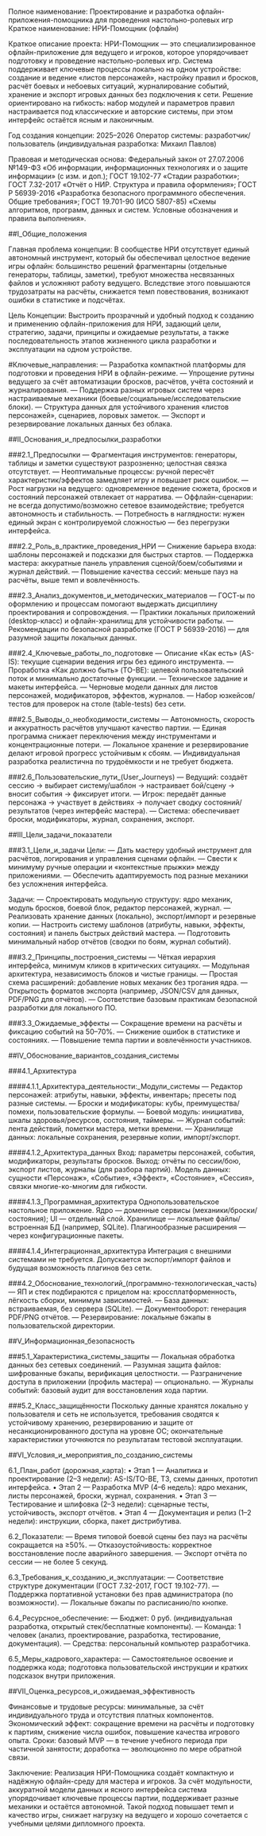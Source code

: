 Полное наименование: Проектирование и разработка офлайн-приложения-помощника для проведения настольно-ролевых игр
Краткое наименование: НРИ-Помощник (офлайн)

Краткое описание проекта:
НРИ-Помощник — это специализированное офлайн-приложение для ведущего и игроков, которое упорядочивает подготовку и проведение настольно-ролевых игр. Система поддерживает ключевые процессы локально на одном устройстве: создание и ведение «листов персонажей», настройку правил и бросков, расчёт боевых и небоевых ситуаций, журналирование событий, хранение и экспорт игровых данных без подключения к сети. Решение ориентировано на гибкость: набор модулей и параметров правил настраивается под классические и авторские системы, при этом интерфейс остаётся ясным и лаконичным.

Год создания концепции: 2025–2026
Оператор системы: разработчик/пользователь (индивидуальная разработка: Михаил Павлов)

Правовая и методическая основа:
Федеральный закон от 27.07.2006 №149-ФЗ «Об информации, информационных технологиях и о защите информации» (с изм. и доп.);
ГОСТ 19.102-77 «Стадии разработки»;
ГОСТ 7.32-2017 «Отчёт о НИР. Структура и правила оформления»;
ГОСТ Р 56939-2016 «Разработка безопасного программного обеспечения. Общие требования»;
ГОСТ 19.701-90 (ИСО 5807-85) «Схемы алгоритмов, программ, данных и систем. Условные обозначения и правила выполнения».

##I_Общие_положения

Главная проблема концепции:
В сообществе НРИ отсутствует единый автономный инструмент, который бы обеспечивал целостное ведение игры офлайн: большинство решений фрагментарны (отдельные генераторы, таблицы, заметки), требуют множества несвязанных файлов и усложняют работу ведущего. Вследствие этого повышаются трудозатраты на расчёты, снижается темп повествования, возникают ошибки в статистике и подсчётах.

Цель Концепции:
Выстроить прозрачный и удобный подход к созданию и применению офлайн-приложения для НРИ, задающий цели, стратегию, задачи, принципы и ожидаемые результаты, а также последовательность этапов жизненного цикла разработки и эксплуатации на одном устройстве.

#Ключевые_направления:
— Разработка компактной платформы для подготовки и проведения НРИ в офлайн-режиме.
— Упрощение рутины ведущего за счёт автоматизации бросков, расчётов, учёта состояний и журналирования.
— Поддержка разных игровых систем через настраиваемые механики (боевые/социальные/исследовательские блоки).
— Структура данных для устойчивого хранения «листов персонажей», сценариев, лоровых заметок.
— Экспорт и резервирование локальных данных без облака.

##II_Основания_и_предпосылки_разработки

###2.1_Предпосылки
— Фрагментация инструментов: генераторы, таблицы и заметки существуют разрозненно; целостная связка отсутствует.
— Неоптимальные процессы: ручной пересчёт характеристик/эффектов замедляет игру и повышает риск ошибок.
— Рост нагрузки на ведущего: одновременное ведение сюжета, бросков и состояний персонажей отвлекает от нарратива.
— Оффлайн-сценарии: не всегда допустимо/возможно сетевое взаимодействие; требуется автономность и стабильность.
— Потребность в наглядности: нужен единый экран с контролируемой сложностью — без перегрузки интерфейса.

###2.2_Роль_в_практике_проведения_НРИ
— Снижение барьера входа: шаблоны персонажей и подсказки для быстрых стартов.
— Поддержка мастера: аккуратные панель управления сценой/боем/событиями и журнал действий.
— Повышение качества сессий: меньше пауз на расчёты, выше темп и вовлечённость.

###2.3_Анализ_документов_и_методических_материалов
— ГОСТ-ы по оформлению и процессам помогают выдержать дисциплину проектирования и сопровождения.
— Практики локальных приложений (desktop-класс) и офлайн-хранилищ для устойчивости работы.
— Рекомендации по безопасной разработке (ГОСТ Р 56939-2016) — для разумной защиты локальных данных.

###2.4_Ключевые_работы_по_подготовке
— Описание «Как есть» (AS-IS): текущие сценарии ведения игры без единого инструмента.
— Проработка «Как должно быть» (TO-BE): целевой пользовательский поток и минимально достаточные функции.
— Техническое задание и макеты интерфейса.
— Черновые модели данных для листов персонажей, модификаторов, эффектов, журналов.
— Набор юзкейсов/тестов для проверок на столе (table-tests) без сети.

###2.5_Выводы_о_необходимости_системы
— Автономность, скорость и аккуратность расчётов улучшают качество партии.
— Единая программа снижает переключения между инструментами и концентрационные потери.
— Локальное хранение и резервирование делают игровой прогресс устойчивым к сбоям.
— Индивидуальная разработка реалистична по трудоёмкости и не требует бюджета.

###2.6_Пользовательские_пути_(User_Journeys)
— Ведущий: создаёт сессию → выбирает систему/шаблон → настраивает бой/сцену → вносит события → фиксирует итоги.
— Игрок: передаёт данные персонажа → участвует в действиях → получает сводку состояний/результатов (через интерфейс мастера).
— Система: обеспечивает броски, модификаторы, журнал, сохранения, экспорт.

##III_Цели_задачи_показатели

###3.1_Цели_и_задачи
Цели:
— Дать мастеру удобный инструмент для расчётов, логирования и управления сценами офлайн.
— Свести к минимуму ручные операции и «контекстные прыжки» между приложениями.
— Обеспечить адаптируемость под разные механики без усложнения интерфейса.

Задачи:
— Спроектировать модульную структуру: ядро механик, модуль бросков, боевой блок, редактор персонажей, журнал.
— Реализовать хранение данных (локально), экспорт/импорт и резервные копии.
— Настроить систему шаблонов (атрибуты, навыки, эффекты, состояния) и панель быстрых действий мастера.
— Подготовить минимальный набор отчётов (сводки по боям, журнал событий).

###3.2_Принципы_построения_системы
— Чёткая иерархия интерфейса, минимум кликов в критических ситуациях.
— Модульная архитектура, независимость блоков и чистые границы.
— Простая схема расширений: добавление новых механик без трогания ядра.
— Открытость форматов экспорта (например, JSON/CSV для данных, PDF/PNG для отчётов).
— Соответствие базовым практикам безопасной разработки для локального ПО.

###3.3_Ожидаемые_эффекты
— Сокращение времени на расчёты и фиксацию событий на 50–70%.
— Снижение ошибок в статистике и состояниях.
— Повышение темпа партии и вовлечённости участников.

##IV_Обоснование_вариантов_создания_системы

###4.1_Архитектура

####4.1.1_Архитектура_деятельности:_Модули_системы
— Редактор персонажей: атрибуты, навыки, эффекты, инвентарь; пресеты под разные системы.
— Броски и модификаторы: кубы, преимущества/помехи, пользовательские формулы.
— Боевой модуль: инициатива, шкалы здоровья/ресурсов, состояния, таймеры.
— Журнал событий: лента действий, пометки мастера, метки времени.
— Хранилище данных: локальные сохранения, резервные копии, импорт/экспорт.

####4.1.2_Архитектура_данных
Вход: параметры персонажей, события, модификаторы, результаты бросков.
Выход: отчёты по сессии/бою, экспорт листов, журналы (для разбора партий).
Модель данных: сущности «Персонаж», «Событие», «Эффект», «Состояние», «Сессия», связки многие-ко-многим для гибкости.

####4.1.3_Программная_архитектура
Однопользовательское настольное приложение. Ядро — доменные сервисы (механики/броски/состояния); UI — отдельный слой.
Хранилище — локальные файлы/встроенная БД (например, SQLite). Плагинообразные расширения — через конфигурационные пакеты.

####4.1.4_Интеграционная_архитектура
Интеграция с внешними системами не требуется. Допускается экспорт/импорт файлов и будущая возможность плагинов без сети.

###4.2_Обоснование_технологий_(программно-технологическая_часть)
— ЯП и стек подбираются с прицелом на: кроссплатформенность, лёгкость сборки, минимум зависимостей.
— База данных: встраиваемая, без сервера (SQLite).
— Документооборот: генерация PDF/PNG отчётов.
— Резервирование: локальные бэкапы в пользовательской директории.

##V_Информационная_безопасность

###5.1_Характеристика_системы_защиты
— Локальная обработка данных без сетевых соединений.
— Разумная защита файлов: шифрованные бэкапы, верификация целостности.
— Разграничение доступа в приложении (профиль мастера) — опционально.
— Журналы событий: базовый аудит для восстановления хода партии.

###5.2_Класс_защищённости
Поскольку данные хранятся локально у пользователя и сеть не используется, требования сводятся к устойчивому хранению, резервированию и защите от несанкционированного доступа на уровне ОС; окончательные характеристики уточняются по результатам тестовой эксплуатации.

##VI_Условия_и_мероприятия_по_созданию_системы

6.1_План_работ (дорожная_карта):
• Этап 1 — Аналитика и проектирование (2–3 недели): AS-IS/TO-BE, ТЗ, схемы данных, прототип интерфейса.
• Этап 2 — Разработка MVP (4–6 недель): ядро механик, листы персонажей, броски, журнал, сохранения.
• Этап 3 — Тестирование и шлифовка (2–3 недели): сценарные тесты, устойчивость, экспорт отчётов.
• Этап 4 — Документация и релиз (1–2 недели): инструкции, сборка, пакет дистрибутива.

6.2_Показатели:
— Время типовой боевой сцены без пауз на расчёты сокращается на ≥50%.
— Отказоустойчивость: корректное восстановление после аварийного завершения.
— Экспорт отчёта по сессии — не более 5 секунд.

6.3_Требования_к_созданию_и_эксплуатации:
— Соответствие структуре документации (ГОСТ 7.32-2017, ГОСТ 19.102-77).
— Поддержка портативной установки без прав администратора (по возможности).
— Локальные бэкапы по расписанию/по кнопке.

6.4_Ресурсное_обеспечение:
— Бюджет: 0 руб. (индивидуальная разработка, открытый стек/бесплатные компоненты).
— Команда: 1 человек (анализ, проектирование, разработка, тестирование, документация).
— Средства: персональный компьютер разработчика.

6.5_Меры_кадрового_характера:
— Самостоятельное освоение и поддержка кода; подготовка пользовательской инструкции и кратких подсказок внутри приложения.

##VII_Оценка_ресурсов_и_ожидаемая_эффективность

Финансовые и трудовые ресурсы: минимальные, за счёт индивидуального труда и отсутствия платных компонентов.
Экономический эффект: сокращение времени на расчёты и подготовку к партиям, снижение числа ошибок, повышение качества игрового опыта.
Сроки: базовый MVP — в течение учебного периода при частичной занятости; доработка — эволюционно по мере обратной связи.

Заключение:
Реализация НРИ-Помощника создаёт компактную и надёжную офлайн-среду для мастера и игроков. За счёт модульности, аккуратной модели данных и ясного интерфейса система упорядочивает ключевые процессы партии, поддерживает разные механики и остаётся автономной. Такой подход повышает темп и качество игры, снижает нагрузку на ведущего и хорошо сочетается с учебными целями дипломного проекта.
